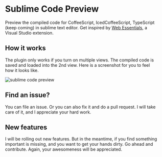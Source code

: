 Sublime Code Preview
====================

Preview the compiled code for CoffeeScript, IcedCoffeeScript, TypeScript (keep coming) in sublime text editor.
Get inspired by [Web Essentials](http://vswebessentials.com/), a Visual Studio extension.

## How it works

The plugin only works if you turn on multiple views. The compiled code is saved and loaded into the 2nd view.
Here is a screenshot for you to feel how it looks like.

![sublime code preview](http://farm9.staticflickr.com/8374/8567014659_3e76f6b9e1_b.jpg)

## Find an issue?

You can file an issue. Or you can also fix it and do a pull request. I will take care of it, and I appreciate your hard work.

## New features

I will be rolling out new features. But in the meantime, if you find something important is missing, and you want to get your hands dirty. Go ahead and contribute. Again, your awesomeness will be appreciated.